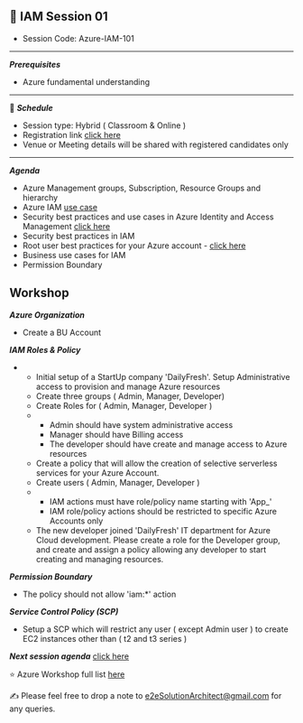## :memo: IAM Session 01 
- Session Code: Azure-IAM-101
------------
***Prerequisites***
- Azure fundamental understanding
------------
:calendar: ***Schedule***

- Session type: Hybrid ( Classroom & Online ) <br>
- Registration link [click here](#) <br>
- Venue or Meeting details will be shared with registered candidates only
------------
***Agenda***
- Azure Management groups, Subscription, Resource Groups and hierarchy 
- Azure IAM [use case](#)
- Security best practices and use cases in Azure Identity and Access Management [click here](#)
- Security best practices in IAM
- Root user best practices for your Azure account - [click here](#)
- Business use cases for IAM
- Permission Boundary

 
## Workshop

***Azure Organization***
- Create a BU Account

***IAM Roles & Policy***
- - Initial setup of a StartUp company 'DailyFresh'. Setup Administrative access to provision and manage Azure resources
  - Create three groups ( Admin, Manager, Developer)
  - Create Roles for ( Admin, Manager, Developer )
  -   - Admin should have system administrative access
      - Manager should have Billing access
      - The developer should have create and manage access to Azure resources
  - Create a policy that will allow the creation of selective serverless services for your Azure Account.
  - Create users ( Admin, Manager, Developer )
  - - IAM actions must have role/policy name starting with 'App_'
    - IAM role/policy actions should be restricted to specific Azure Accounts only
  - The new developer joined 'DailyFresh' IT department for Azure Cloud development. Please create a role for the Developer group, and create and assign a policy allowing any developer to start creating and managing resources.
 
***Permission Boundary***
- The policy should not allow 'iam:*' action

***Service Control Policy (SCP)***
- Setup a SCP which will restrict any user ( except Admin user ) to create EC2 instances other than ( t2 and t3 series )

***Next session agenda*** [click here](https://github.com/e2eSolutionArchitect/academy/blob/main/masterclass/azure/series/agenda/session02.md)

:star: Azure Workshop full list [here](https://github.com/e2eSolutionArchitect/academy/tree/main/masterclass/azure/series)

:writing_hand:  Please feel free to drop a note to e2eSolutionArchitect@gmail.com for any queries.
